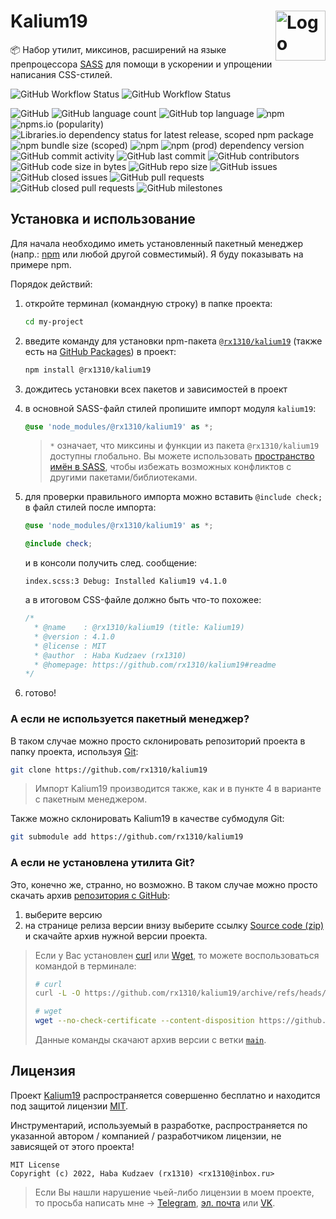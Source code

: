 <img title="Логотип проекта" src="https://github.com/rx1310/kalium19/blob/main/.github/logo.png?raw=true" alt="Logo" width="80px" align="right" /> Kalium19
======
:package: Набор утилит, миксинов, расширений на языке препроцессора [SASS](https://github.com/sass) для помощи в ускорении и упрощении написания CSS-стилей.

![GitHub Workflow Status](https://img.shields.io/github/workflow/status/rx1310/kalium19/npm%20publisher?label=npm%20publisher&style=flat-square)
![GitHub Workflow Status](https://img.shields.io/github/workflow/status/rx1310/kalium19/GitHub%20Packages%20publisher?label=github%20package%20publisher&style=flat-square)

![GitHub](https://img.shields.io/github/license/rx1310/kalium19?style=flat-square)
![GitHub language count](https://img.shields.io/github/languages/count/rx1310/kalium19?style=flat-square)
![GitHub top language](https://img.shields.io/github/languages/top/rx1310/kalium19?style=flat-square)
![npm](https://img.shields.io/npm/v/@rx1310/kalium19?label=npm%3A%20version&style=flat-square)
![npms.io (popularity)](https://img.shields.io/npms-io/popularity-score/@rx1310/kalium19?label=npm%3A%20popularity&style=flat-square)
![Libraries.io dependency status for latest release, scoped npm package](https://img.shields.io/librariesio/release/npm/@rx1310/kalium19?label=npm%3A%20dependencies&style=flat-square)
![npm bundle size (scoped)](https://img.shields.io/bundlephobia/minzip/@rx1310/kalium19?label=npm%3A%20minified%20size&style=flat-square)
![npm](https://img.shields.io/npm/dm/@rx1310/kalium19?label=npm%3A%20downloads&style=flat-square)
![npm (prod) dependency version](https://img.shields.io/npm/dependency-version/@rx1310/kalium19/sass?style=flat-square)
![GitHub commit activity](https://img.shields.io/github/commit-activity/m/rx1310/kalium19?style=flat-square)
![GitHub last commit](https://img.shields.io/github/last-commit/rx1310/kalium19?style=flat-square)
![GitHub contributors](https://img.shields.io/github/contributors/rx1310/kalium19?style=flat-square)
![GitHub code size in bytes](https://img.shields.io/github/languages/code-size/rx1310/kalium19?style=flat-square)
![GitHub repo size](https://img.shields.io/github/repo-size/rx1310/kalium19?style=flat-square)
![GitHub issues](https://img.shields.io/github/issues/rx1310/kalium19?style=flat-square)
![GitHub closed issues](https://img.shields.io/github/issues-closed/rx1310/kalium19?style=flat-square)
![GitHub pull requests](https://img.shields.io/github/issues-pr/rx1310/kalium19?style=flat-square)
![GitHub closed pull requests](https://img.shields.io/github/issues-pr-closed/rx1310/kalium19?style=flat-square)
![GitHub milestones](https://img.shields.io/github/milestones/all/rx1310/kalium19?style=flat-square)

## Установка и использование
Для начала необходимо иметь установленный пакетный менеджер (напр.: [npm](https://docs.npmjs.com/downloading-and-installing-node-js-and-npm) или любой другой совместимый). Я буду показывать на примере npm.

Порядок действий:

1. откройте терминал (командную строку) в папке проекта:

    ```bash
    cd my-project
    ```

2. введите команду для установки npm-пакета [`@rx1310/kalium19`](https://npmjs.com/package/@rx1310/kalium19) (также есть на [GitHub Packages](https://github.com/rx1310/kalium19/packages/1547304)) в проект:

    ```bash
    npm install @rx1310/kalium19
    ```

3. дождитесь установки всех пакетов и зависимостей в проект
4. в основной SASS-файл стилей пропишите импорт модуля `kalium19`:

    ```scss
    @use 'node_modules/@rx1310/kalium19' as *;
    ```

    > `*` означает, что миксины и функции из пакета `@rx1310/kalium19` доступны глобально. Вы можете использовать [пространство имён в SASS](https://sass-lang.com/documentation/at-rules/use#choosing-a-namespace), чтобы избежать возможных конфликтов с другими пакетами/библиотеками.

5. для проверки правильного импорта можно вставить `@include check;` в файл стилей после импорта:

    ```scss
    @use 'node_modules/@rx1310/kalium19' as *;

    @include check;
    ```
    и в консоли получить след. сообщение:

    ```log
    index.scss:3 Debug: Installed Kalium19 v4.1.0
    ```

    а в итоговом CSS-файле должно быть что-то похожее:

    ```css
    /*
      * @name    : @rx1310/kalium19 (title: Kalium19)
      * @version : 4.1.0
      * @license : MIT
      * @author  : Haba Kudzaev (rx1310)
      * @homepage: https://github.com/rx1310/kalium19#readme
    */
    ```

6. готово!

### А если не используется пакетный менеджер?
В таком случае можно просто склонировать репозиторий проекта в папку проекта, используя [Git](https://git-scm.com/downloads):

```bash
git clone https://github.com/rx1310/kalium19
```

> Импорт Kalium19 производится также, как и в пункте 4 в варианте с пакетным менеджером.

Также можно склонировать Kalium19 в качестве субмодуля Git:

```bash
git submodule add https://github.com/rx1310/kalium19
```

### А если не установлена утилита Git?
Это, конечно же, странно, но возможно. В таком случае можно просто скачать архив [репозитория с GitHub](https://github.com/rx1310/kalium19/releases):

1. выберите версию
2. на странице релиза версии внизу выберите ссылку [Source code (zip)](https://github.com/rx1310/kalium19/releases) и скачайте архив нужной версии проекта.

> Если у Вас установлен [curl](https://curl.se/) или [Wget](https://www.gnu.org/software/wget/), то можете воспользоваться командой в терминале:
> ```bash
> # curl
> curl -L -O https://github.com/rx1310/kalium19/archive/refs/heads/main.zip
>
> # wget
> wget --no-check-certificate --content-disposition https://github.com/rx1310/kalium19/archive/refs/heads/main.zip
> ```
> Данные команды скачают архив версии с ветки [`main`](https://github.com/rx1310/kalium19/tree/main).

## Лицензия
Проект [Kalium19](https://github.com/rx1310/kalium19) распространяется совершенно бесплатно и находится под защитой лицензии [MIT](LICENSE).

Инструментарий, используемый в разработке, распространяется по указанной автором / компанией / разработчиком лицензии, не зависящей от этого проекта!

```
MIT License
Copyright (c) 2022, Haba Kudzaev (rx1310) <rx1310@inbox.ru>
```

> Если Вы нашли нарушение чьей-либо лицензии в моем проекте, то просьба написать мне → [Telegram](https://t.me/rx1310), [эл. почта](mailto:rx1310@inbox.ru) или [VK](https://vk.com).
